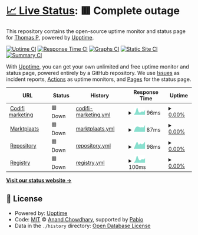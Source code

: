 # [📈 Live Status](https://thomaspj10.github.io/codifi-uptime-monitor): <!--live status--> **🟥 Complete outage**

This repository contains the open-source uptime monitor and status page for [Thomas P](https://thomaspj10.github.io/codifi-uptime-monitor), powered by [Upptime](https://github.com/upptime/upptime).

[![Uptime CI](https://github.com/thomaspj10/codifi-uptime-monitor/workflows/Uptime%20CI/badge.svg)](https://github.com/thomaspj10/codifi-uptime-monitor/actions?query=workflow%3A%22Uptime+CI%22)
[![Response Time CI](https://github.com/thomaspj10/codifi-uptime-monitor/workflows/Response%20Time%20CI/badge.svg)](https://github.com/thomaspj10/codifi-uptime-monitor/actions?query=workflow%3A%22Response+Time+CI%22)
[![Graphs CI](https://github.com/thomaspj10/codifi-uptime-monitor/workflows/Graphs%20CI/badge.svg)](https://github.com/thomaspj10/codifi-uptime-monitor/actions?query=workflow%3A%22Graphs+CI%22)
[![Static Site CI](https://github.com/thomaspj10/codifi-uptime-monitor/workflows/Static%20Site%20CI/badge.svg)](https://github.com/thomaspj10/codifi-uptime-monitor/actions?query=workflow%3A%22Static+Site+CI%22)
[![Summary CI](https://github.com/thomaspj10/codifi-uptime-monitor/workflows/Summary%20CI/badge.svg)](https://github.com/thomaspj10/codifi-uptime-monitor/actions?query=workflow%3A%22Summary+CI%22)

With [Upptime](https://upptime.js.org), you can get your own unlimited and free uptime monitor and status page, powered entirely by a GitHub repository. We use [Issues](https://github.com/thomaspj10/codifi-uptime-monitor/issues) as incident reports, [Actions](https://github.com/thomaspj10/codifi-uptime-monitor/actions) as uptime monitors, and [Pages](https://thomaspj10.github.io/codifi-uptime-monitor) for the status page.

<!--start: status pages-->
<!-- This summary is generated by Upptime (https://github.com/upptime/upptime) -->
<!-- Do not edit this manually, your changes will be overwritten -->
<!-- prettier-ignore -->
| URL | Status | History | Response Time | Uptime |
| --- | ------ | ------- | ------------- | ------ |
| <img alt="" src="https://icons.duckduckgo.com/ip3/codifi.nl.ico" height="13"> [Codifi marketing](https://codifi.nl) | 🟥 Down | [codifi-marketing.yml](https://github.com/thomaspj10/codifi-uptime-monitor/commits/HEAD/history/codifi-marketing.yml) | <details><summary><img alt="Response time graph" src="./graphs/codifi-marketing/response-time-week.png" height="20"> 96ms</summary><br><a href="https://thomaspj10.github.io/codifi-uptime-monitor/history/codifi-marketing"><img alt="Response time 226" src="https://img.shields.io/endpoint?url=https%3A%2F%2Fraw.githubusercontent.com%2Fthomaspj10%2Fcodifi-uptime-monitor%2FHEAD%2Fapi%2Fcodifi-marketing%2Fresponse-time.json"></a><br><a href="https://thomaspj10.github.io/codifi-uptime-monitor/history/codifi-marketing"><img alt="24-hour response time 69" src="https://img.shields.io/endpoint?url=https%3A%2F%2Fraw.githubusercontent.com%2Fthomaspj10%2Fcodifi-uptime-monitor%2FHEAD%2Fapi%2Fcodifi-marketing%2Fresponse-time-day.json"></a><br><a href="https://thomaspj10.github.io/codifi-uptime-monitor/history/codifi-marketing"><img alt="7-day response time 96" src="https://img.shields.io/endpoint?url=https%3A%2F%2Fraw.githubusercontent.com%2Fthomaspj10%2Fcodifi-uptime-monitor%2FHEAD%2Fapi%2Fcodifi-marketing%2Fresponse-time-week.json"></a><br><a href="https://thomaspj10.github.io/codifi-uptime-monitor/history/codifi-marketing"><img alt="30-day response time 256" src="https://img.shields.io/endpoint?url=https%3A%2F%2Fraw.githubusercontent.com%2Fthomaspj10%2Fcodifi-uptime-monitor%2FHEAD%2Fapi%2Fcodifi-marketing%2Fresponse-time-month.json"></a><br><a href="https://thomaspj10.github.io/codifi-uptime-monitor/history/codifi-marketing"><img alt="1-year response time 226" src="https://img.shields.io/endpoint?url=https%3A%2F%2Fraw.githubusercontent.com%2Fthomaspj10%2Fcodifi-uptime-monitor%2FHEAD%2Fapi%2Fcodifi-marketing%2Fresponse-time-year.json"></a></details> | <details><summary><a href="https://thomaspj10.github.io/codifi-uptime-monitor/history/codifi-marketing">0.00%</a></summary><a href="https://thomaspj10.github.io/codifi-uptime-monitor/history/codifi-marketing"><img alt="All-time uptime 25.36%" src="https://img.shields.io/endpoint?url=https%3A%2F%2Fraw.githubusercontent.com%2Fthomaspj10%2Fcodifi-uptime-monitor%2FHEAD%2Fapi%2Fcodifi-marketing%2Fuptime.json"></a><br><a href="https://thomaspj10.github.io/codifi-uptime-monitor/history/codifi-marketing"><img alt="24-hour uptime 0.00%" src="https://img.shields.io/endpoint?url=https%3A%2F%2Fraw.githubusercontent.com%2Fthomaspj10%2Fcodifi-uptime-monitor%2FHEAD%2Fapi%2Fcodifi-marketing%2Fuptime-day.json"></a><br><a href="https://thomaspj10.github.io/codifi-uptime-monitor/history/codifi-marketing"><img alt="7-day uptime 0.00%" src="https://img.shields.io/endpoint?url=https%3A%2F%2Fraw.githubusercontent.com%2Fthomaspj10%2Fcodifi-uptime-monitor%2FHEAD%2Fapi%2Fcodifi-marketing%2Fuptime-week.json"></a><br><a href="https://thomaspj10.github.io/codifi-uptime-monitor/history/codifi-marketing"><img alt="30-day uptime 26.54%" src="https://img.shields.io/endpoint?url=https%3A%2F%2Fraw.githubusercontent.com%2Fthomaspj10%2Fcodifi-uptime-monitor%2FHEAD%2Fapi%2Fcodifi-marketing%2Fuptime-month.json"></a><br><a href="https://thomaspj10.github.io/codifi-uptime-monitor/history/codifi-marketing"><img alt="1-year uptime 25.36%" src="https://img.shields.io/endpoint?url=https%3A%2F%2Fraw.githubusercontent.com%2Fthomaspj10%2Fcodifi-uptime-monitor%2FHEAD%2Fapi%2Fcodifi-marketing%2Fuptime-year.json"></a></details>
| <img alt="" src="https://icons.duckduckgo.com/ip3/marktplaats.codifi.nl.ico" height="13"> [Marktplaats](https://marktplaats.codifi.nl) | 🟥 Down | [marktplaats.yml](https://github.com/thomaspj10/codifi-uptime-monitor/commits/HEAD/history/marktplaats.yml) | <details><summary><img alt="Response time graph" src="./graphs/marktplaats/response-time-week.png" height="20"> 87ms</summary><br><a href="https://thomaspj10.github.io/codifi-uptime-monitor/history/marktplaats"><img alt="Response time 431" src="https://img.shields.io/endpoint?url=https%3A%2F%2Fraw.githubusercontent.com%2Fthomaspj10%2Fcodifi-uptime-monitor%2FHEAD%2Fapi%2Fmarktplaats%2Fresponse-time.json"></a><br><a href="https://thomaspj10.github.io/codifi-uptime-monitor/history/marktplaats"><img alt="24-hour response time 54" src="https://img.shields.io/endpoint?url=https%3A%2F%2Fraw.githubusercontent.com%2Fthomaspj10%2Fcodifi-uptime-monitor%2FHEAD%2Fapi%2Fmarktplaats%2Fresponse-time-day.json"></a><br><a href="https://thomaspj10.github.io/codifi-uptime-monitor/history/marktplaats"><img alt="7-day response time 87" src="https://img.shields.io/endpoint?url=https%3A%2F%2Fraw.githubusercontent.com%2Fthomaspj10%2Fcodifi-uptime-monitor%2FHEAD%2Fapi%2Fmarktplaats%2Fresponse-time-week.json"></a><br><a href="https://thomaspj10.github.io/codifi-uptime-monitor/history/marktplaats"><img alt="30-day response time 754" src="https://img.shields.io/endpoint?url=https%3A%2F%2Fraw.githubusercontent.com%2Fthomaspj10%2Fcodifi-uptime-monitor%2FHEAD%2Fapi%2Fmarktplaats%2Fresponse-time-month.json"></a><br><a href="https://thomaspj10.github.io/codifi-uptime-monitor/history/marktplaats"><img alt="1-year response time 431" src="https://img.shields.io/endpoint?url=https%3A%2F%2Fraw.githubusercontent.com%2Fthomaspj10%2Fcodifi-uptime-monitor%2FHEAD%2Fapi%2Fmarktplaats%2Fresponse-time-year.json"></a></details> | <details><summary><a href="https://thomaspj10.github.io/codifi-uptime-monitor/history/marktplaats">0.00%</a></summary><a href="https://thomaspj10.github.io/codifi-uptime-monitor/history/marktplaats"><img alt="All-time uptime 22.99%" src="https://img.shields.io/endpoint?url=https%3A%2F%2Fraw.githubusercontent.com%2Fthomaspj10%2Fcodifi-uptime-monitor%2FHEAD%2Fapi%2Fmarktplaats%2Fuptime.json"></a><br><a href="https://thomaspj10.github.io/codifi-uptime-monitor/history/marktplaats"><img alt="24-hour uptime 0.00%" src="https://img.shields.io/endpoint?url=https%3A%2F%2Fraw.githubusercontent.com%2Fthomaspj10%2Fcodifi-uptime-monitor%2FHEAD%2Fapi%2Fmarktplaats%2Fuptime-day.json"></a><br><a href="https://thomaspj10.github.io/codifi-uptime-monitor/history/marktplaats"><img alt="7-day uptime 0.00%" src="https://img.shields.io/endpoint?url=https%3A%2F%2Fraw.githubusercontent.com%2Fthomaspj10%2Fcodifi-uptime-monitor%2FHEAD%2Fapi%2Fmarktplaats%2Fuptime-week.json"></a><br><a href="https://thomaspj10.github.io/codifi-uptime-monitor/history/marktplaats"><img alt="30-day uptime 26.54%" src="https://img.shields.io/endpoint?url=https%3A%2F%2Fraw.githubusercontent.com%2Fthomaspj10%2Fcodifi-uptime-monitor%2FHEAD%2Fapi%2Fmarktplaats%2Fuptime-month.json"></a><br><a href="https://thomaspj10.github.io/codifi-uptime-monitor/history/marktplaats"><img alt="1-year uptime 22.99%" src="https://img.shields.io/endpoint?url=https%3A%2F%2Fraw.githubusercontent.com%2Fthomaspj10%2Fcodifi-uptime-monitor%2FHEAD%2Fapi%2Fmarktplaats%2Fuptime-year.json"></a></details>
| <img alt="" src="https://icons.duckduckgo.com/ip3/repository.codifi.nl.ico" height="13"> [Repository](https://repository.codifi.nl) | 🟥 Down | [repository.yml](https://github.com/thomaspj10/codifi-uptime-monitor/commits/HEAD/history/repository.yml) | <details><summary><img alt="Response time graph" src="./graphs/repository/response-time-week.png" height="20"> 98ms</summary><br><a href="https://thomaspj10.github.io/codifi-uptime-monitor/history/repository"><img alt="Response time 296" src="https://img.shields.io/endpoint?url=https%3A%2F%2Fraw.githubusercontent.com%2Fthomaspj10%2Fcodifi-uptime-monitor%2FHEAD%2Fapi%2Frepository%2Fresponse-time.json"></a><br><a href="https://thomaspj10.github.io/codifi-uptime-monitor/history/repository"><img alt="24-hour response time 77" src="https://img.shields.io/endpoint?url=https%3A%2F%2Fraw.githubusercontent.com%2Fthomaspj10%2Fcodifi-uptime-monitor%2FHEAD%2Fapi%2Frepository%2Fresponse-time-day.json"></a><br><a href="https://thomaspj10.github.io/codifi-uptime-monitor/history/repository"><img alt="7-day response time 98" src="https://img.shields.io/endpoint?url=https%3A%2F%2Fraw.githubusercontent.com%2Fthomaspj10%2Fcodifi-uptime-monitor%2FHEAD%2Fapi%2Frepository%2Fresponse-time-week.json"></a><br><a href="https://thomaspj10.github.io/codifi-uptime-monitor/history/repository"><img alt="30-day response time 470" src="https://img.shields.io/endpoint?url=https%3A%2F%2Fraw.githubusercontent.com%2Fthomaspj10%2Fcodifi-uptime-monitor%2FHEAD%2Fapi%2Frepository%2Fresponse-time-month.json"></a><br><a href="https://thomaspj10.github.io/codifi-uptime-monitor/history/repository"><img alt="1-year response time 296" src="https://img.shields.io/endpoint?url=https%3A%2F%2Fraw.githubusercontent.com%2Fthomaspj10%2Fcodifi-uptime-monitor%2FHEAD%2Fapi%2Frepository%2Fresponse-time-year.json"></a></details> | <details><summary><a href="https://thomaspj10.github.io/codifi-uptime-monitor/history/repository">0.00%</a></summary><a href="https://thomaspj10.github.io/codifi-uptime-monitor/history/repository"><img alt="All-time uptime 23.00%" src="https://img.shields.io/endpoint?url=https%3A%2F%2Fraw.githubusercontent.com%2Fthomaspj10%2Fcodifi-uptime-monitor%2FHEAD%2Fapi%2Frepository%2Fuptime.json"></a><br><a href="https://thomaspj10.github.io/codifi-uptime-monitor/history/repository"><img alt="24-hour uptime 0.00%" src="https://img.shields.io/endpoint?url=https%3A%2F%2Fraw.githubusercontent.com%2Fthomaspj10%2Fcodifi-uptime-monitor%2FHEAD%2Fapi%2Frepository%2Fuptime-day.json"></a><br><a href="https://thomaspj10.github.io/codifi-uptime-monitor/history/repository"><img alt="7-day uptime 0.00%" src="https://img.shields.io/endpoint?url=https%3A%2F%2Fraw.githubusercontent.com%2Fthomaspj10%2Fcodifi-uptime-monitor%2FHEAD%2Fapi%2Frepository%2Fuptime-week.json"></a><br><a href="https://thomaspj10.github.io/codifi-uptime-monitor/history/repository"><img alt="30-day uptime 26.54%" src="https://img.shields.io/endpoint?url=https%3A%2F%2Fraw.githubusercontent.com%2Fthomaspj10%2Fcodifi-uptime-monitor%2FHEAD%2Fapi%2Frepository%2Fuptime-month.json"></a><br><a href="https://thomaspj10.github.io/codifi-uptime-monitor/history/repository"><img alt="1-year uptime 23.00%" src="https://img.shields.io/endpoint?url=https%3A%2F%2Fraw.githubusercontent.com%2Fthomaspj10%2Fcodifi-uptime-monitor%2FHEAD%2Fapi%2Frepository%2Fuptime-year.json"></a></details>
| <img alt="" src="https://icons.duckduckgo.com/ip3/registry.codifi.nl.ico" height="13"> [Registry](https://registry.codifi.nl) | 🟥 Down | [registry.yml](https://github.com/thomaspj10/codifi-uptime-monitor/commits/HEAD/history/registry.yml) | <details><summary><img alt="Response time graph" src="./graphs/registry/response-time-week.png" height="20"> 100ms</summary><br><a href="https://thomaspj10.github.io/codifi-uptime-monitor/history/registry"><img alt="Response time 322" src="https://img.shields.io/endpoint?url=https%3A%2F%2Fraw.githubusercontent.com%2Fthomaspj10%2Fcodifi-uptime-monitor%2FHEAD%2Fapi%2Fregistry%2Fresponse-time.json"></a><br><a href="https://thomaspj10.github.io/codifi-uptime-monitor/history/registry"><img alt="24-hour response time 68" src="https://img.shields.io/endpoint?url=https%3A%2F%2Fraw.githubusercontent.com%2Fthomaspj10%2Fcodifi-uptime-monitor%2FHEAD%2Fapi%2Fregistry%2Fresponse-time-day.json"></a><br><a href="https://thomaspj10.github.io/codifi-uptime-monitor/history/registry"><img alt="7-day response time 100" src="https://img.shields.io/endpoint?url=https%3A%2F%2Fraw.githubusercontent.com%2Fthomaspj10%2Fcodifi-uptime-monitor%2FHEAD%2Fapi%2Fregistry%2Fresponse-time-week.json"></a><br><a href="https://thomaspj10.github.io/codifi-uptime-monitor/history/registry"><img alt="30-day response time 441" src="https://img.shields.io/endpoint?url=https%3A%2F%2Fraw.githubusercontent.com%2Fthomaspj10%2Fcodifi-uptime-monitor%2FHEAD%2Fapi%2Fregistry%2Fresponse-time-month.json"></a><br><a href="https://thomaspj10.github.io/codifi-uptime-monitor/history/registry"><img alt="1-year response time 322" src="https://img.shields.io/endpoint?url=https%3A%2F%2Fraw.githubusercontent.com%2Fthomaspj10%2Fcodifi-uptime-monitor%2FHEAD%2Fapi%2Fregistry%2Fresponse-time-year.json"></a></details> | <details><summary><a href="https://thomaspj10.github.io/codifi-uptime-monitor/history/registry">0.00%</a></summary><a href="https://thomaspj10.github.io/codifi-uptime-monitor/history/registry"><img alt="All-time uptime 25.35%" src="https://img.shields.io/endpoint?url=https%3A%2F%2Fraw.githubusercontent.com%2Fthomaspj10%2Fcodifi-uptime-monitor%2FHEAD%2Fapi%2Fregistry%2Fuptime.json"></a><br><a href="https://thomaspj10.github.io/codifi-uptime-monitor/history/registry"><img alt="24-hour uptime 0.00%" src="https://img.shields.io/endpoint?url=https%3A%2F%2Fraw.githubusercontent.com%2Fthomaspj10%2Fcodifi-uptime-monitor%2FHEAD%2Fapi%2Fregistry%2Fuptime-day.json"></a><br><a href="https://thomaspj10.github.io/codifi-uptime-monitor/history/registry"><img alt="7-day uptime 0.00%" src="https://img.shields.io/endpoint?url=https%3A%2F%2Fraw.githubusercontent.com%2Fthomaspj10%2Fcodifi-uptime-monitor%2FHEAD%2Fapi%2Fregistry%2Fuptime-week.json"></a><br><a href="https://thomaspj10.github.io/codifi-uptime-monitor/history/registry"><img alt="30-day uptime 26.54%" src="https://img.shields.io/endpoint?url=https%3A%2F%2Fraw.githubusercontent.com%2Fthomaspj10%2Fcodifi-uptime-monitor%2FHEAD%2Fapi%2Fregistry%2Fuptime-month.json"></a><br><a href="https://thomaspj10.github.io/codifi-uptime-monitor/history/registry"><img alt="1-year uptime 25.35%" src="https://img.shields.io/endpoint?url=https%3A%2F%2Fraw.githubusercontent.com%2Fthomaspj10%2Fcodifi-uptime-monitor%2FHEAD%2Fapi%2Fregistry%2Fuptime-year.json"></a></details>

<!--end: status pages-->

[**Visit our status website →**](https://thomaspj10.github.io/codifi-uptime-monitor)

## 📄 License

- Powered by: [Upptime](https://github.com/upptime/upptime)
- Code: [MIT](./LICENSE) © [Anand Chowdhary](https://anandchowdhary.com), supported by [Pabio](https://pabio.com)
- Data in the `./history` directory: [Open Database License](https://opendatacommons.org/licenses/odbl/1-0/)
